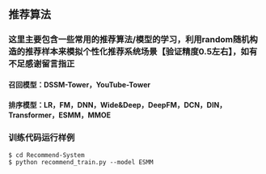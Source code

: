 ## 推荐算法
### 这里主要包含一些常用的推荐算法/模型的学习，利用random随机构造的推荐样本来模拟个性化推荐系统场景【验证精度0.5左右】，如有不足感谢留言指正
#### 召回模型：DSSM-Tower，YouTube-Tower
#### 排序模型：LR，FM，DNN，Wide&Deep，DeepFM，DCN，DIN，Transformer，ESMM，MMOE

### 训练代码运行样例
```
$ cd Recommend-System
$ python recommend_train.py --model ESMM
```
